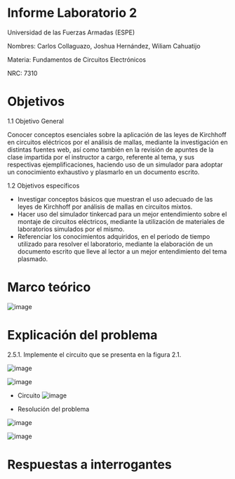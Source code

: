 # Informe Laboratorio 2
Universidad de las Fuerzas Armadas (ESPE)

Nombres: Carlos Collaguazo, Joshua Hernández, Wiliam Cahuatijo

Materia: Fundamentos de Circuitos Electrónicos

NRC: 7310
# Objetivos
1.1 Objetivo General

Conocer conceptos esenciales sobre la aplicación de las leyes de Kirchhoff en circuitos eléctricos por el análisis de mallas, mediante la investigación en distintas fuentes web, así como también en la revisión de apuntes de la clase impartida por el instructor a cargo, referente al tema, y sus respectivas ejemplificaciones, haciendo uso de un simulador para adoptar un conocimiento exhaustivo y plasmarlo en un documento escrito.

1.2 Objetivos específicos
* Investigar conceptos básicos que muestran el uso adecuado de las leyes de Kirchhoff por análisis de mallas en circuitos mixtos.
* Hacer uso del simulador tinkercad para un mejor entendimiento sobre el montaje de circuitos eléctricos, mediante la utilización de materiales de laboratorios simulados por el mismo.
* Referenciar los conocimientos adquiridos, en el periodo de tiempo utilizado para resolver el laboratorio, mediante la elaboración de un documento escrito que lleve al lector a un mejor entendimiento del tema plasmado.

# Marco teórico

![image](https://user-images.githubusercontent.com/105715717/171219657-4ba12897-b9fa-4ace-9294-8afde8b75a8c.png)

# Explicación del problema
2.5.1. Implemente el circuito que se presenta en la figura 2.1.

![image](https://user-images.githubusercontent.com/105715717/171218466-3592e76f-4c0a-44fb-ad22-391a1c09fef8.png)

![image](https://user-images.githubusercontent.com/105715717/171218703-126e83ac-96e0-4805-a639-e11ffb9e0a86.png)

* Circuito
![image](https://user-images.githubusercontent.com/105715717/171218782-98e325f7-bbf1-4b23-859e-d87e641e84d2.png)

* Resolución del problema

![image](https://user-images.githubusercontent.com/105715717/171218895-386c6685-40d1-406f-aa35-6cef96ddf80c.png)

![image](https://user-images.githubusercontent.com/105715717/171218918-c5d45c5a-01bf-4d14-9b15-88dee2f3965f.png)

# Respuestas a interrogantes


